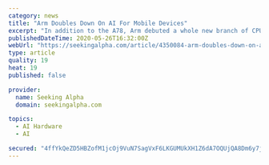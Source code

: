 ```yaml
---
category: news
title: "Arm Doubles Down On AI For Mobile Devices"
excerpt: "In addition to the A78, Arm debuted a whole new branch of CPUs with the Cortex-X1, a larger, but more powerful design. On the GPU side, the company made two different introductions: one at the top end of the performance chain and the other emphasizing the rapidly growing opportunity for moderately priced smartphones."
publishedDateTime: 2020-05-26T16:32:00Z
webUrl: "https://seekingalpha.com/article/4350084-arm-doubles-down-on-ai-for-mobile-devices"
type: article
quality: 19
heat: 19
published: false

provider:
  name: Seeking Alpha
  domain: seekingalpha.com

topics:
  - AI Hardware
  - AI

secured: "4ffYkQeZD5HBZofM1jcOj9VuN7SagVxF6LKGUMUkXH1Z6dA7OQUjQA8Dm6y7jTlZ9YGKYfLwRwDibB6+TZw5ifEdpSAT4LtG28QYlXTycEe8FwzSKURg9kJqYYGNjwir47KEzPLDNBo86ZWl7V5Aty/AmWxpzXN3S5zApNV7MOry4MEJ1vE6hagmcvwFlCgY1m+Z1H9l8HZU5N5coMYd8d0IuThH/fwbwhuD0KkpZqs7KiPSXwQQveqWQT6aIQJMe4DbX0OZIB0pmN8t7eJ66pZBd177XFQzEiXuE2qPjey3TQLu9Sqb0Je/iXcikvJO;mJVODAxpo8K4R9Z/nCxALw=="
---
```


